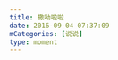```yaml
---
title: 撒呦啦啦
date: 2016-09-04 07:37:09
mCategories: [说说]
type: moment
---
```


<div id="pics-20160904073709"></div>

<script>
var data = [
    {"link": "2016-09-04_000001.jpeg", "type": "shuoshuo"}
];
picsRender(data, "pics-20160904073709");
</script>
